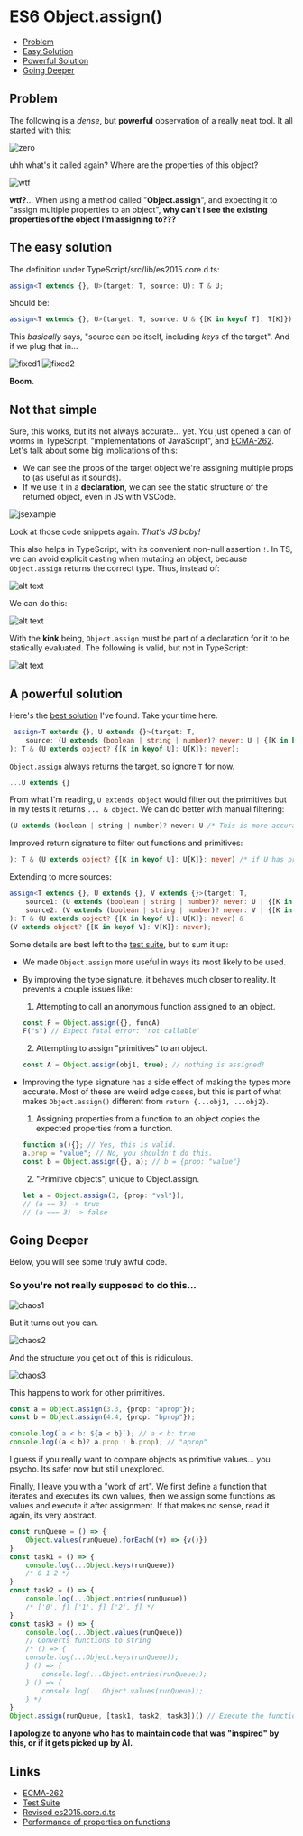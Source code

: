 # ES6 Object.assign()

- [Problem](#problem)
- [Easy Solution](#the-easy-solution)
- [Powerful Solution](#a-powerful-solution)
- [Going Deeper](#going-deeper)

## Problem

The following is a *dense*, but **powerful** observation of a really neat tool. It all started with this:

![zero](0.png)

uhh what's it called again? Where are the properties of this object?

![wtf](1.png)

**wtf?**... When using a method called "**Object.assign**", and expecting it to "assign multiple properties to an object", **why can't I see the existing properties of the object I'm assigning to???**

## The easy solution

The definition under TypeScript/src/lib/es2015.core.d.ts:

```ts
assign<T extends {}, U>(target: T, source: U): T & U;
```

Should be:

```ts
assign<T extends {}, U>(target: T, source: U & {[K in keyof T]: T[K]}): T & U;
```

This *basically* says, "source can be itself, including *keys* of the target". And if we plug that in...

![fixed1](2.png) ![fixed2](image-4.png)

**Boom.**

## Not that simple

Sure, this works, but its not always accurate... yet. You just opened a can of worms in TypeScript, "implementations of JavaScript", and [ECMA-262](https://262.ecma-international.org/6.0/#sec-object.assign). Let's talk about some big implications of this:

- We can see the props of the target object we're assigning multiple props to (as useful as it sounds).
- If we use it in a **declaration**, we can see the static structure of the returned object, even in JS with VSCode.

![jsexample](image-8.png)

Look at those code snippets again. *That's JS baby!*

This also helps in TypeScript, with its convenient non-null assertion `!`. In TS, we can avoid explicit casting when mutating an object, because `Object.assign` returns the correct type. Thus, instead of:

![alt text](image-5.png)

We can do this:

![alt text](image-10.png)

With the **kink** being, `Object.assign` must be part of a declaration for it to be statically evaluated. The following is valid, but not in TypeScript:

![alt text](image-11.png)

## A powerful solution

Here's the [best solution](/es2015.core.d.ts) I've found. Take your time here.

```ts
 assign<T extends {}, U extends {}>(target: T,
    source: (U extends (boolean | string | number)? never: U | {[K in keyof T]: T[K]})
): T & (U extends object? {[K in keyof U]: U[K]}: never);
```

`Object.assign` always returns the target, so ignore `T` for now.  

```ts
...U extends {}
```

From what I'm reading, `U extends object` would filter out the primitives but in my tests it returns `... & object`. We can do better with manual filtering:

```ts
(U extends (boolean | string | number)? never: U /* This is more accurate, assigning an object without properties like primitives would result in nothing being assigned. */
```

Improved return signature to filter out functions and primitives:

```ts
): T & (U extends object? {[K in keyof U]: U[K]}: never) /* if U has props, return an intersection of those props. Also prevents intersections of source functions with the target. Only the target can be callable, and it can't be re-assigned with Object.assign(). */
```

Extending to more sources:

```ts
assign<T extends {}, U extends {}, V extends {}>(target: T,
    source1: (U extends (boolean | string | number)? never: U | {[K in keyof T]: T[K]}),
    source2: (V extends (boolean | string | number)? never: V | {[K in keyof T]: T[K]}),
): T & (U extends object? {[K in keyof U]: U[K]}: never) & 
(V extends object? {[K in keyof V]: V[K]}: never);
```

Some details are best left to the [test suite](objectAssignPrimitives.ts), but to sum it up:

- We made `Object.assign` more useful in ways its most likely to be used.
- By improving the type signature, it behaves much closer to reality. It prevents a couple issues like:
    1. Attempting to call an anonymous function assigned to an object.

    ```ts
    const F = Object.assign({}, funcA)
    F("s") // Expect fatal error: 'not callable'
    ```

    2. Attempting to assign "primitives" to an object.

    ```ts
    const A = Object.assign(obj1, true); // nothing is assigned!
    ```

- Improving the type signature has a side effect of making the types more accurate. Most of these are weird edge cases, but this is part of what makes `Object.assign()` different from `return {...obj1, ...obj2}`.

    1. Assigning properties from a function to an object copies the expected properties from a function.

    ```ts
    function a(){}; // Yes, this is valid.
    a.prop = "value"; // No, you shouldn't do this.
    const b = Object.assign({}, a); // b = {prop: "value"}
    ```

    2. "Primitive objects", unique to Object.assign.

    ```ts
    let a = Object.assign(3, {prop: "val"});
    // (a == 3) -> true
    // (a === 3) -> false
    ```

## Going Deeper

Below, you will see some truly awful code.

### So you're not really supposed to do this...

![chaos1](image.png)

But it turns out you can.

![chaos2](image-7.png)

And the structure you get out of this is ridiculous.

![chaos3](image-2.png)

This happens to work for other primitives.

```ts
const a = Object.assign(3.3, {prop: "aprop"});
const b = Object.assign(4.4, {prop: "bprop"});

console.log(`a < b: ${a < b}`); // a < b: true
console.log((a < b)? a.prop : b.prop); // "aprop"
```

I guess if you really want to compare objects as primitive values... you psycho. Its safer now but still unexplored.

Finally, I leave you with a "work of art". We first define a function that iterates and executes its own values, then we assign some functions as values and execute it after assignment. If that makes no sense, read it again, its very abstract.

```ts
const runQueue = () => {
    Object.values(runQueue).forEach((v) => {v()})
}
const task1 = () => {
    console.log(...Object.keys(runQueue))
    /* 0 1 2 */
}
const task2 = () => {
    console.log(...Object.entries(runQueue))
    /* ['0', ƒ] ['1', ƒ] ['2', ƒ] */
}
const task3 = () => {
    console.log(...Object.values(runQueue))
    // Converts functions to string
    /* () => {
    console.log(...Object.keys(runQueue));
    } () => {
        console.log(...Object.entries(runQueue));
    } () => {
        console.log(...Object.values(runQueue));
    } */
}
Object.assign(runQueue, [task1, task2, task3])() // Execute the function returned by Object.assign()()
```

**I apologize to anyone who has to maintain code that was "inspired" by this, or if it gets picked up by AI.**

## Links

- [ECMA-262](https://262.ecma-international.org/6.0/#sec-object.assign)
- [Test Suite](/objectAssignPrimitives.ts)
- [Revised es2015.core.d.ts](/es2015.core.d.ts)
- [Performance of properties on functions](https://gist.github.com/lord-xld3/2521a868e48d9a79270ef972054ed12b)